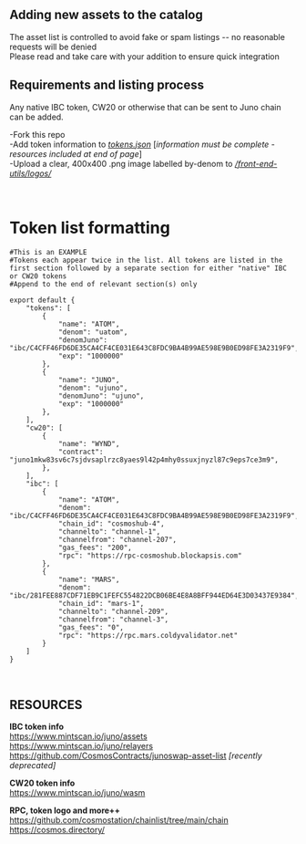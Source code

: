 ## **Adding new assets to the catalog**

The asset list is controlled to avoid fake or spam listings -- no reasonable requests will be denied<br>
Please read and take care with your addition to ensure quick integration<br>

## **Requirements and listing process**

Any native IBC token, CW20 or otherwise that can be sent to Juno chain can be added.

-Fork this repo<br>
-Add token information to [*tokens.json*](https://github.com/cac-group/front-end-utils/blob/main/tokens.json) [*information must be complete - resources included at end of page*]<br>
-Upload a clear, 400x400 .png image labelled by-denom to [*/front-end-utils/logos/*](https://github.com/cac-group/front-end-utils/tree/main/logos)

<br>

# Token list formatting

```
#This is an EXAMPLE
#Tokens each appear twice in the list. All tokens are listed in the first section followed by a separate section for either "native" IBC or CW20 tokens
#Append to the end of relevant section(s) only

export default {
    "tokens": [
        {
            "name": "ATOM",
            "denom": "uatom",
            "denomJuno": "ibc/C4CFF46FD6DE35CA4CF4CE031E643C8FDC9BA4B99AE598E9B0ED98FE3A2319F9",
            "exp": "1000000"
        },
        {
            "name": "JUNO",
            "denom": "ujuno",
            "denomJuno": "ujuno",
            "exp": "1000000"
        },
    ],
    "cw20": [
        {
            "name": "WYND",
            "contract": "juno1mkw83sv6c7sjdvsaplrzc8yaes9l42p4mhy0ssuxjnyzl87c9eps7ce3m9",
        },
    ],
    "ibc": [
        {
            "name": "ATOM",
            "denom": "ibc/C4CFF46FD6DE35CA4CF4CE031E643C8FDC9BA4B99AE598E9B0ED98FE3A2319F9",
            "chain_id": "cosmoshub-4",
            "channelto": "channel-1",
            "channelfrom": "channel-207",
            "gas_fees": "200",
            "rpc": "https://rpc-cosmoshub.blockapsis.com"
        },
        {
            "name": "MARS",
            "denom": "ibc/281FEE887CDF71EB9C1FEFC554822DCB06BE4E8A8BFF944ED64E3D03437E9384",
            "chain_id": "mars-1",
            "channelto": "channel-209",
            "channelfrom": "channel-3",
            "gas_fees": "0",
            "rpc": "https://rpc.mars.coldyvalidator.net"
        }
    ]
}
```
<br>

## RESOURCES

**IBC token info**<br>
https://www.mintscan.io/juno/assets<br>
https://www.mintscan.io/juno/relayers<br>
https://github.com/CosmosContracts/junoswap-asset-list *[recently deprecated]*<br>

**CW20 token info**<br>
https://www.mintscan.io/juno/wasm<br>

**RPC, token logo and more++**<br>
https://github.com/cosmostation/chainlist/tree/main/chain<br>
https://cosmos.directory/<br>
